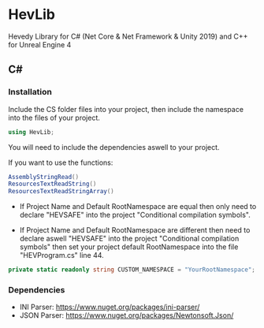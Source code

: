 # HevLib
Hevedy Library for C# (Net Core &amp; Net Framework &amp; Unity 2019) and C++ for Unreal Engine 4


## C#

### Installation
Include the CS folder files into your project, then include the namespace into the files of your project.
```csharp
using HevLib;
```
You will need to include the dependencies aswell to your project.

If you want to use the functions:
```csharp
AssemblyStringRead()
ResourcesTextReadString()
ResourcesTextReadStringArray()
```
 * If Project Name and Default RootNamespace are equal then only need to declare "HEVSAFE" into the project "Conditional compilation symbols".

 * If Project Name and Default RootNamespace are different then need to declare aswell "HEVSAFE" into the project "Conditional compilation symbols" then set your project default RootNamespace into the file "HEVProgram.cs" line 44.
```csharp
private static readonly string CUSTOM_NAMESPACE = "YourRootNamespace";
```

### Dependencies
 * INI Parser: https://www.nuget.org/packages/ini-parser/
 * JSON Parser: https://www.nuget.org/packages/Newtonsoft.Json/
